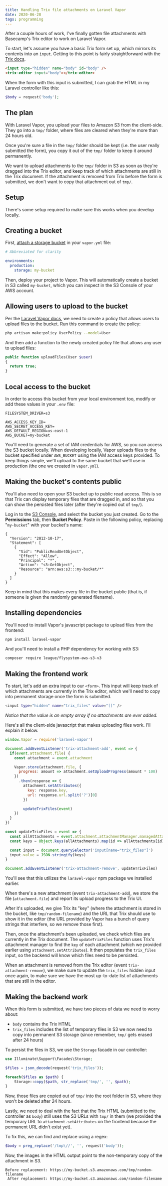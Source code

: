 ```yaml
---
title: Handling Trix file attachments on Laravel Vapor
date: 2020-06-28
tags: programming
---
```

After a couple hours of work, I've finally gotten file attachments with Basecamp's Trix editor to work on Laravel Vapor. 

To start, let's assume you have a basic Trix form set up, which mirrors its contents into an `input`. Getting to this point is fairly straightforward with the [Trix docs](https://github.com/basecamp/trix). 

```html
<input type="hidden" name="body" id="body" />
<trix-editor input="body"></trix-editor>
```

When the form with this input is submitted, I can grab the HTML in my Laravel controller like this: 

```php
$body = request('body');
```

## The plan

With Laravel Vapor, you upload your files to Amazon S3 from the client-side. They go into a `tmp/` folder, where files are cleared when they're more than 24 hours old. 

Once you're sure a file in the `tmp/` folder should be kept (i.e. the user really submitted the form), you copy it out of the `tmp/` folder to keep it around permanently. 

We want to upload attachments to the `tmp/` folder in S3 as soon as they're dragged into the Trix editor, and keep track of which attachments are still in the Trix document. If the attachment is removed from Trix before the form is submitted, we don't want to copy that attachment out of `tmp/`.

## Setup

There's some setup required to make sure this works when you develop locally. 

## Creating a bucket

First, [attach a storage bucket](https://docs.vapor.build/1.0/resources/storage.html) in your `vapor.yml` file: 

```yaml
# Abbreviated for clarity

environments:
  production:
    storage: my-bucket
```

Then, deploy your project to Vapor. This will automatically create a bucket in S3 called `my-bucket`, which you can inspect in the S3 Console of your AWS account. 

## Allowing users to upload to the bucket

Per the [Laravel Vapor docs](https://docs.vapor.build/1.0/resources/storage.html#authorization), we need to create a policy that allows users to upload files to the bucket. Run this command to create the policy:

```bash
php artisan make:policy UserPolicy --model=User
```

And then add a function to the newly created policy file that allows any user to upload files: 

```php
public function uploadFiles(User $user)
{
  return true;
}
```

## Local access to the bucket

In order to access this bucket from your local environment too, modify or add these values in your `.env` file: 

```
FILESYSTEM_DRIVER=s3

AWS_ACCESS_KEY_ID=
AWS_SECRET_ACCESS_KEY=
AWS_DEFAULT_REGION=us-east-1
AWS_BUCKET=my-bucket
```

You'll need to generate a set of IAM credentials for AWS, so you can access the S3 bucket locally. When developing locally, Vapor uploads files to the bucket specified under `AWS_BUCKET` using the IAM access keys provided. To keep things simple, we'll upload to the same bucket that we'll use in production (the one we created in `vapor.yml`). 

## Making the bucket's contents public

You'll also need to open your S3 bucket up to public read access. This is so that Trix can display temporary files that are dragged in, and so that you can show the persisted files later (after they're copied out of `tmp/`). 

Log in to the [S3 Console](https://s3.console.aws.amazon.com/), and select the bucket you just created. Go to the **Permissions** tab, then **Bucket Policy**. Paste in the following policy, replacing "`my-bucket`" with your bucket's name: 

```
{
  "Version": "2012-10-17",
  "Statement": [
    {
      "Sid": "PublicReadGetObject",
      "Effect": "Allow",
      "Principal": "*",
      "Action": "s3:GetObject",
      "Resource": "arn:aws:s3:::my-bucket/*"
    }
  ]
}
```

Keep in mind that this makes every file in the bucket public (that is, if someone is given the randomly generated filename). 

## Installing dependencies

You'll need to install Vapor's javascript package to upload files from the frontend: 

```bash
npm install laravel-vapor
```

And you'll need to install a PHP dependency for working with S3: 

```bash
composer require league/flysystem-aws-s3-v3
```

## Making the frontend work

To start, let's add an extra input to our `<form>`. This input will keep track of which attachments are currently in the Trix editor, which we'll need to copy into permanent storage once the form is submitted. 

```bash
<input type="hidden" name="trix_files" value="[]" />
```

*Notice that the value is an empty array if no attachments are ever added.* 

Here's all the client-side javascript that makes uploading files work. I'll explain it below. 

```javascript
window.Vapor = require('laravel-vapor')

document.addEventListener('trix-attachment-add', event => {
  if(event.attachment.file) {
    const attachment = event.attachment

    Vapor.store(attachment.file, {
      progress: amount => attachment.setUploadProgress(amount * 100)
	})
      .then(response => {
        attachment.setAttributes({
          key: response.key,
          url: response.url.split('?')[0]
        })

        updateTrixFiles(event)
    })
  }
})

const updateTrixFiles = event => {
  const allAttachments = event.attachment.attachmentManager.managedAttachments
  const keys = Object.keys(allAttachments).map(id => allAttachments[id].attachment.attributes.values.key)

  const input = document.querySelector('input[name="trix_files"]')
  input.value = JSON.stringify(keys)
}

document.addEventListener('trix-attachment-remove', updateTrixFiles)
```

You'll see that this utilizes the `laravel-vapor` npm package we installed earlier. 

When there's a new attachment (event `trix-attachment-add`), we store the file (`attachment.file`) and report its upload progress to the Trix UI. 

After it's uploaded, we give Trix its "key" (where the attachment is stored in the bucket, like `tmp/random-filename`) and the URL that Trix should use to show it in the editor (the URL provided by Vapor has a bunch of query strings that interfere, so we remove those first). 

Then, once the attachment's been uploaded, we check which files are currently in the Trix document. The `updateTrixFiles` function uses Trix's attachment manager to find the `key` of each attachment (which we provided earlier using `attachment.setAttributes`). It then populates the `trix_files` input, so the backend will know which files need to be persisted. 

When an attachment is removed from the Trix editor (event `trix-attachment-remove`), we make sure to update the `trix_files` hidden input once again, to make sure we have the most up-to-date list of attachments that are still in the editor. 

## Making the backend work

When this form is submitted, we have two pieces of data we need to worry about:

* `body` contains the Trix HTML
* `trix_files` includes the list of temporary files in S3 we now need to copy into permanent S3 storage (since remember, `tmp/` gets erased after 24 hours)

To persist the files in S3, we use the `Storage` facade in our controller: 

```php
use Illuminate\Support\Facades\Storage;

$files = json_decode(request('trix_files'));

foreach($files as $path) {
	Storage::copy($path, str_replace('tmp/', '', $path);
}
```

Now, those files are copied out of `tmp/` into the root folder in S3, where they won't be deleted after 24 hours.

Lastly, we need to deal with the fact that the Trix HTML (submitted to the controller as `body`) still uses the S3 URLs with `tmp/` in them (we provided the temporary URL to `attachment.setAttributes` on the frontend because the permanent URL didn't exist yet). 

To fix this, we can find and replace using a regex: 

```php
$body = preg_replace('/tmp\//', '', request('body'));
```

Now, the images in the HTML output point to the non-temporary copy of the attachment in S3. 

```
Before replacement: https://my-bucket.s3.amazonaws.com/tmp/random-filename
 After replacement: https://my-bucket.s3.amazonaws.com/random-filename
```

